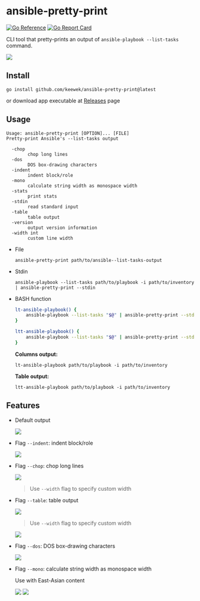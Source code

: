 # ansible-pretty-print

[![Go Reference](https://pkg.go.dev/badge/github.com/keewek/ansible-pretty-print.svg)](https://pkg.go.dev/github.com/keewek/ansible-pretty-print)
[![Go Report Card](https://goreportcard.com/badge/github.com/keewek/ansible-pretty-print)](https://goreportcard.com/report/github.com/keewek/ansible-pretty-print)

CLI tool that pretty-prints an output of `ansible-playbook --list-tasks` command.

[![](assets/docs/830_table_dos.png)](https://raw.githubusercontent.com/keewek/ansible-pretty-print/main/assets/docs/table_dos.png)

## Install

`go install github.com/keewek/ansible-pretty-print@latest`

or download app executable at [Releases](https://github.com/keewek/ansible-pretty-print/releases) page

## Usage

```
Usage: ansible-pretty-print [OPTION]... [FILE]
Pretty-print Ansible's --list-tasks output

  -chop
        chop long lines
  -dos
        DOS box-drawing characters
  -indent
        indent block/role
  -mono
        calculate string width as monospace width
  -stats
        print stats
  -stdin
        read standard input
  -table
        table output
  -version
        output version information
  -width int
        custom line width
```

- File
    
    `ansible-pretty-print path/to/ansible--list-tasks-output`

- Stdin

    `ansible-playbook --list-tasks path/to/playbook -i path/to/inventory | ansible-pretty-print --stdin`

 - BASH function

    ```bash
    lt-ansible-playbook() {
        ansible-playbook --list-tasks "$@" | ansible-pretty-print --stdin --chop
    }

    ltt-ansible-playbook() {
        ansible-playbook --list-tasks "$@" | ansible-pretty-print --stdin --dos --table
    }
    ```

    **Columns output:**

    `lt-ansible-playbook path/to/playbook -i path/to/inventory`
    
    **Table output:**

    `ltt-ansible-playbook path/to/playbook -i path/to/inventory`

## Features

- Default output

    [![](assets/docs/830_columns.png)](https://raw.githubusercontent.com/keewek/ansible-pretty-print/main/assets/docs/columns.png)

- Flag `--indent`: indent block/role

    [![](assets/docs/830_columns_indent.png)](https://raw.githubusercontent.com/keewek/ansible-pretty-print/main/assets/docs/columns_indent.png)

- Flag `--chop`: chop long lines

    [![](assets/docs/830_columns_chop_120.png)](https://raw.githubusercontent.com/keewek/ansible-pretty-print/main/assets/docs/columns_chop_120.png)

    > Use `--width` flag to specify custom width

- Flag `--table`: table output

    [![](assets/docs/830_table.png)](https://raw.githubusercontent.com/keewek/ansible-pretty-print/main/assets/docs/table.png)

    > Use `--width` flag to specify custom width

    [![](assets/docs/830_table_80.png)](https://raw.githubusercontent.com/keewek/ansible-pretty-print/main/assets/docs/table_80.png)

- Flag `--dos`: DOS box-drawing characters

    [![](assets/docs/830_table_dos.png)](https://raw.githubusercontent.com/keewek/ansible-pretty-print/main/assets/docs/table_dos.png)

- Flag `--mono`: calculate string width as monospace width

    Use with East-Asian content

    [![](assets/docs/830__table_EA.png)](https://raw.githubusercontent.com/keewek/ansible-pretty-print/main/assets/docs/table_EA.png)
    [![](assets/docs/830__table_EA_mono.png)](https://raw.githubusercontent.com/keewek/ansible-pretty-print/main/assets/docs/table_EA_mono.png)
